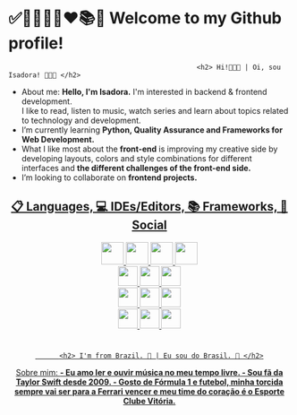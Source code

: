<h1> ✅💭📝👩‍💻❤📚💫 Welcome to my Github profile! </h1>

                                                   
                                                   
                                                   <h2> Hi!👩🏽‍💻 | Oi, sou Isadora! 👩🏽‍💻 </h2>

-  About me: 
         <strong>Hello, I'm Isadora.</strong> I'm interested in backend & frontend development. <br>
         I like to read, listen to music, watch series and learn about topics related to technology and development.
  -   I’m currently learning <strong> Python, Quality Assurance and Frameworks for Web Development.</strong>
   -   What I like most about the <strong>front-end</strong> is improving my creative side by developing layouts, colors and style combinations for different interfaces and <strong>the different challenges of the front-end side.</strong>
  -  I’m looking to collaborate on <strong>frontend projects.</strong>

<div align="center">
  <a href="https://https://github.com/irsdora">     
                                                     <h2> 📋 Languages, 💻 IDEs/Editors, 📚 Frameworks, 💬 Social </h2>

<img height="40em" src="https://img.shields.io/badge/python-3670A0?style=for-the-badge&logo=python&logoColor=white"/>
<img height="40em" src="https://img.shields.io/badge/HTML5-E34F26?style=for-the-badge&logo=html5&logoColor=white"/>
<img height="40em" src="https://img.shields.io/badge/CSS3-1572B6?style=for-the-badge&logo=css3&logoColor=white"/>
<img height="40em" src="https://img.shields.io/badge/Java-ED8B00?style=for-the-badge&logo=java&logoColor=white"/>
</div>
      
<div align="center">
<img height="35em" src="https://img.shields.io/badge/Visual_Studio_Code-0078D4?style=for-the-badge&logo=visual%20studio%20code&logoColor=white"/>
<img height="35em" src="https://img.shields.io/badge/IntelliJIDEA-000000.svg?style=for-the-badge&logo=intellij-idea&logoColor=white"/>
<img height="35em" src="https://img.shields.io/badge/sublime_text-%23575757.svg?&style=for-the-badge&logo=sublime-text&logoColor=important"/>

 <div align="center">
<img height="35em" src="https://img.shields.io/badge/React-20232A?style=for-the-badge&logo=react&logoColor=61DAFB"/>
<img height="35em" src="https://img.shields.io/badge/Bootstrap-563D7C?style=for-the-badge&logo=bootstrap&logoColor=white"/>
<img height="35em" src="https://img.shields.io/badge/react_native-%2320232a.svg?style=for-the-badge&logo=react&logoColor=white"/>
<div align="center">
<img height="35em" src="https://img.shields.io/badge/Discord-%235865F2.svg?style=for-the-badge&logo=discord&logoColor=white"/>
<img height="35em" src="https://img.shields.io/badge/Gmail-D14836?style=for-the-badge&logo=gmail&logoColor=white"/>
<img height="35em" src="https://img.shields.io/badge/linkedin-%230077B5.svg?style=for-the-badge&logo=linkedin&logoColor=white"/>

#

          <h2> I'm from Brazil. 💛 | Eu sou do Brasil. 💛 </h2>
 Sobre mim: 
         <strong>
         - Eu amo ler e ouvir música no meu tempo livre.
         - Sou fã da Taylor Swift desde 2009.
         - Gosto de Fórmula 1 e futebol, minha torcida sempre vai ser para a Ferrari vencer e meu time do coração é o Esporte Clube Vitória.</strong> <br>
   
